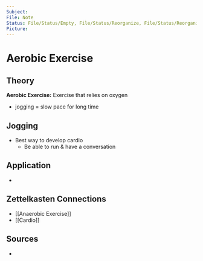 ```yaml
---
Subject: 
File: Note
Status: File/Status/Empty, File/Status/Reorganize, File/Status/Reorganize, File/Status/Recategorize, File/Status/Summarize, File/Status/Structuralize
Picture: 
---
```


# Aerobic Exercise

## Theory



**Aerobic Exercise:** Exercise that relies on oxygen
- jogging = slow pace for long time



## Jogging
- Best way to develop cardio
	- Be able to run & have a conversation
















## Application
- 

## Zettelkasten Connections
- [[Anaerobic Exercise]]
- [[Cardio]]

## Sources
- 






